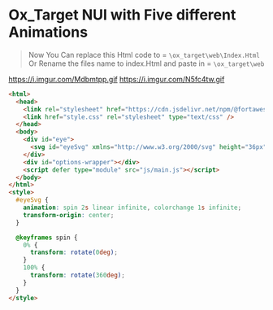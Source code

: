 # Ox_Target NUI with Five different Animations

> Now You Can replace this Html code to = ``\ox_target\web\Index.Html``
   Or 
> Rename the files name to index.Html and paste in =  ``\ox_target\web``


https://i.imgur.com/Mdbmtpp.gif
https://i.imgur.com/N5fc4tw.gif
```Html
<html>
  <head>
    <link rel="stylesheet" href="https://cdn.jsdelivr.net/npm/@fortawesome/fontawesome-free/css/all.min.css" />
    <link href="style.css" rel="stylesheet" type="text/css" />
  </head>
  <body>
    <div id="eye">
      <svg id="eyeSvg" xmlns="http://www.w3.org/2000/svg" height="36px" viewBox="0 0 448 512" width="36px" fill="#000000"><path d="M0 0h24v24H0V0z" fill="none"/><path d="M32 32C14.3 32 0 46.3 0 64v96c0 17.7 14.3 32 32 32s32-14.3 32-32V96h64c17.7 0 32-14.3 32-32s-14.3-32-32-32H32zM64 352c0-17.7-14.3-32-32-32s-32 14.3-32 32v96c0 17.7 14.3 32 32 32h96c17.7 0 32-14.3 32-32s-14.3-32-32-32H64V352zM320 32c-17.7 0-32 14.3-32 32s14.3 32 32 32h64v64c0 17.7 14.3 32 32 32s32-14.3 32-32V64c0-17.7-14.3-32-32-32H320zM448 352c0-17.7-14.3-32-32-32s-32 14.3-32 32v64H320c-17.7 0-32 14.3-32 32s14.3 32 32 32h96c17.7 0 32-14.3 32-32V352z"/></svg>
    </div>
    <div id="options-wrapper"></div>
    <script defer type="module" src="js/main.js"></script>
  </body>
</html>
<style>
  #eyeSvg {
    animation: spin 2s linear infinite, colorchange 1s infinite;
    transform-origin: center;
  }

  @keyframes spin {
    0% {
      transform: rotate(0deg);
    }
    100% {
      transform: rotate(360deg);
    }
  }
</style>
```
